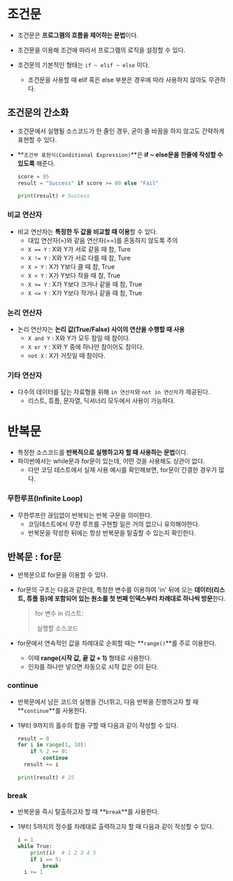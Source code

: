 # **조건문**

- 조건문은 **프로그램의 흐름을 제어하는 문법**이다.
- 조건문을 이용해 조건에 따라서 프로그램의 로직을 설정할 수 있다.

- 조건문의 기본적인 형태는 `if ~ elif ~ else` 이다.
  - 조건문을 사용할 때 elif 혹은 else 부분은 경우에 따라 사용하지 않아도 무관하다.



## 조건문의 간소화

- 조건문에서 실행될 소스코드가 한 줄인 경우, 굳이 줄 바꿈을 하지 않고도 간략하게 표현할 수 있다.

- **`조건부 표현식(Conditional Expression)`**은 **if ~ else문을 한줄에 작성할 수 있도록** 해준다.

  ```python
  score = 95
  result = "Success" if score >= 80 else "Fail"
  
  print(result)	# Success
  ```

  



### 비교 연산자

- 비교 연산자는 **특정한 두 값을 비교할 때 이용**할 수 있다.
  - 대입 연산자(=)와 같음 연산자(==)를 혼동하지 않도록 주의
  - `X == Y` : X와 Y가 서로 같을 때 참, Ture
  - `X != Y` : X와 Y가 서로 다를 때 참, Ture
  - `X > Y` : X가 Y보다 클 때 참, True
  - `X < Y` : X가 Y보다 작을 때 참, True
  - `X >= Y` : X가 Y보다 크거나 같을 때 참, True
  - `X <= Y` : X가 Y보다 작거나 같을 때 참, True



### 논리 연산자

- 논리 연산자는 **논리 값(True/False) 사이의 연산을 수행할 때 사용**
  - `X and Y` : X와 Y가 모두 참일 때 참이다.
  - `X or Y` : X와 Y 중에 하나만 참이어도 참이다.
  - `not X` : X가 거짓일 때 참이다.



### 기타 연산자

- 다수의 데이터를 담는 자료형을 위해 `in 연산자`와  `not in 연산자`가 제공된다.
  - 리스트, 튜플, 문자열, 딕셔너리 모두에서 사용이 가능하다.



# **반복문**

- 특정한 소스코드를 **반복적으로 실행하고자 할 때 사용하는 문법**이다.
- 파이썬에서는 while문과 for문이 있는데, 어떤 것을 사용해도 상관이 없다.
  - 다만 코딩 테스트에서 실제 사용 예시를 확인해보면, for문이 간결한 경우가 많다.



### 무한루프(Infinite Loop)

- 무한루프란 끊임없이 반복되는 반복 구문을 의미한다.
  - 코딩테스트에서 무한 루프를 구현할 일은 거의 없으니 유의해야한다.
  - 반복문을 작성한 뒤에는 항상 반복문을 탈출할 수 있는지 확인한다.



## 반복문 : for문

- 반복문으로 for문을 이용할 수 있다.

- for문의 구조는 다음과 같은데, 특정한 변수를 이용하여 'in' 뒤에 오는 **데이터(리스트, 튜플 등)에 포함되어 있는 원소를 첫 번째 인덱스부터 차례대로 하나씩 방문**한다.

  > for 변수 in 리스트:
  >
  > ​	실행할 소스코드

- for문에서 연속적인 값을 차례대로 순회할 때는 **`range()`**를 주로 이용한다.
  - 이때 **range(시작 값, 끝 값 + 1)** 형태로 사용한다.
  - 인자를 하나만 넣으면 자동으로 시작 값은 0이 된다.



### continue

- 반복문에서 남은 코드의 실행을 건너뛰고, 다음 반복을 진행하고자 할 때 **`continue`**를 사용한다.

- 1부터 9까지의 홀수의 합을 구할 때 다음과 같이 작성할 수 있다.

  ```python
  result = 0
  for i in range(1, 10):
      if % 2 == 0:
          continue
  	result += i
      
  print(result)	# 25
  ```



### break

- 반복문을 즉시 탈출하고자 할 때 **`break`**를 사용한다.

- 1부터 5까지의 정수를 차례대로 출력하고자 할 때 다음과 같이 작성할 수 있다.

  ```python
  i = 1
  while True:
      print(i)	# 1 2 3 4 5
      if i == 5:
          break
  	i += 1
  ```